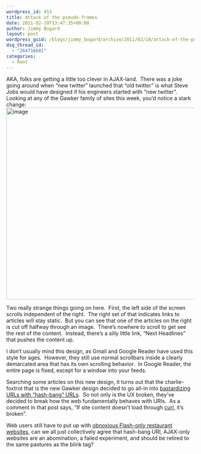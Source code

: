 ```yaml
---
wordpress_id: 453
title: Attack of the pseudo-frames
date: 2011-02-10T13:47:35+00:00
author: Jimmy Bogard
layout: post
wordpress_guid: /blogs/jimmy_bogard/archive/2011/02/10/attack-of-the-pseudo-frames.aspx
dsq_thread_id:
  - "264716681"
categories:
  - Rant
---
```

AKA, folks are getting a little too clever in AJAX-land.&#160; There was a joke going around when “new twitter” launched that “old twitter” is what Steve Jobs would have designed if his engineers started with “new twitter”.&#160; Looking at any of the Gawker family of sites this week, you’d notice a stark change:[<img style="border-bottom: 0px;border-left: 0px;padding-left: 0px;padding-right: 0px;border-top: 0px;border-right: 0px;padding-top: 0px" border="0" alt="image" src="http://lostechies.com/jimmybogard/files/2011/03/image_thumb_28F4C7DC.png" width="521" height="512" />](http://lostechies.com/jimmybogard/files/2011/03/image_7A5EBEF9.png)

Two really strange things going on here.&#160; First, the left side of the screen scrolls independent of the right.&#160; The right set of that indicates links to articles will stay static.&#160; But you can see that one of the articles on the right is cut off halfway through an image.&#160; There’s nowhere to scroll to get see the rest of the content.&#160; Instead, there’s a silly little link, “Next Headlines” that pushes the content up.

I don’t usually mind this design, as Gmail and Google Reader have used this style for ages.&#160; However, they still use normal scrollbars inside a clearly demarcated area that has its own scrolling behavior.&#160; In Google Reader, the entire page is fixed, except for a window into your feeds.

Searching some articles on this new design, it turns out that the charlie-foxtrot that is the new Gawker design decided to go all-in into [bastardizing URLs with “hash-bang” URLs](http://isolani.co.uk/blog/javascript/BreakingTheWebWithHashBangs).&#160; So not only is the UX broken, they’ve decided to break how the web fundamentally behaves with URIs.&#160; As a comment in that post says, “If site content doesn’t load through [curl](http://curl.haxx.se/), it’s broken”.

Web users still have to put up with [obnoxious Flash-only restaurant websites](http://theoatmeal.com/comics/restaurant_website), can we all just collectively agree that hash-bang URI, AJAX-only websites are an abomination, a failed experiment, and should be retired to the same pastures as the blink tag?